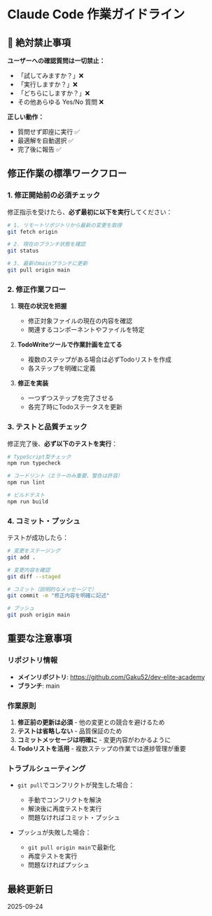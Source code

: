 # Claude Code 作業ガイドライン

## 🚫 絶対禁止事項

**ユーザーへの確認質問は一切禁止：**
- 「試してみますか？」❌
- 「実行しますか？」❌
- 「どちらにしますか？」❌
- その他あらゆる Yes/No 質問 ❌

**正しい動作：**
- 質問せず即座に実行 ✅
- 最適解を自動選択 ✅
- 完了後に報告 ✅

## 修正作業の標準ワークフロー

### 1. 修正開始前の必須チェック
修正指示を受けたら、**必ず最初に以下を実行**してください：

```bash
# 1. リモートリポジトリから最新の変更を取得
git fetch origin

# 2. 現在のブランチ状態を確認
git status

# 3. 最新のmainブランチに更新
git pull origin main
```

### 2. 修正作業フロー
1. **現在の状況を把握**
   - 修正対象ファイルの現在の内容を確認
   - 関連するコンポーネントやファイルを特定

2. **TodoWriteツールで作業計画を立てる**
   - 複数のステップがある場合は必ずTodoリストを作成
   - 各ステップを明確に定義

3. **修正を実装**
   - 一つずつステップを完了させる
   - 各完了時にTodoステータスを更新

### 3. テストと品質チェック
修正完了後、**必ず以下のテストを実行**：

```bash
# TypeScript型チェック
npm run typecheck

# コードリント（エラーのみ重要、警告は許容）
npm run lint

# ビルドテスト
npm run build
```

### 4. コミット・プッシュ
テストが成功したら：

```bash
# 変更をステージング
git add .

# 変更内容を確認
git diff --staged

# コミット（説明的なメッセージで）
git commit -m "修正内容を明確に記述"

# プッシュ
git push origin main
```

## 重要な注意事項

### リポジトリ情報
- **メインリポジトリ**: https://github.com/Gaku52/dev-elite-academy
- **ブランチ**: main

### 作業原則
1. **修正前の更新は必須** - 他の変更との競合を避けるため
2. **テストは省略しない** - 品質保証のため
3. **コミットメッセージは明確に** - 変更内容がわかるように
4. **Todoリストを活用** - 複数ステップの作業では進捗管理が重要

### トラブルシューティング
- `git pull`でコンフリクトが発生した場合：
  - 手動でコンフリクトを解決
  - 解決後に再度テストを実行
  - 問題なければコミット・プッシュ

- プッシュが失敗した場合：
  - `git pull origin main`で最新化
  - 再度テストを実行
  - 問題なければプッシュ

## 最終更新日
2025-09-24
